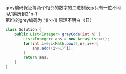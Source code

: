 grey编码保证每两个相邻的数字的二进制表示只有一位不同  
i从1遍历到2^n-1  
第i位的grey编码为i^(i>>1)
原理不明白（日）

```java 
class Solution {
    public List<Integer> grayCode(int n) {
        List<Integer> ans = new ArrayList<>();
        for(int i=0;i<Math.pow(2,n);i++){
            ans.add((i>>1)^i);
        }
        return ans;
    }
}
```